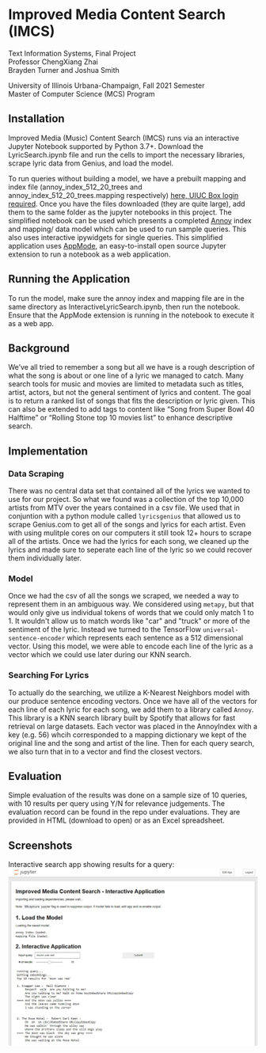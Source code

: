 # Improved Media Content Search (IMCS)
Text Information Systems, Final Project  
Professor ChengXiang Zhai    
Brayden Turner and Joshua Smith  

University of Illinois Urbana-Champaign, Fall 2021 Semester  
Master of Computer Science (MCS) Program  

## Installation
Improved Media (Music) Content Search (IMCS) runs via an interactive Jupyter Notebook supported by Python 3.7+. Download the LyricSearch.ipynb file and run the cells to import the necessary libraries, scrape lyric data from Genius, and load the model.

To run queries without building a model, we have a prebuilt mapping and index file (annoy_index_512_20_trees and annoy_index_512_20_trees.mapping respectively) [here, UIUC Box login required](https://uofi.app.box.com/folder/151778821345?s=9wpb3x3x6twgbqq400c9eb1b001ju2m8). Once you have the files downloaded (they are quite large), add them to the same folder as the jupyter notebooks in this project. The simplified notebook can be used which presents a completed [Annoy](https://github.com/spotify/annoy) index and mapping/ data model which can be used to run sample queries. This also uses interactive ipywidgets for single queries. This simplified application uses [AppMode](https://github.com/oschuett/appmode), an easy-to-install open source Jupyter extension to run a notebook as a web application.

## Running the Application

To run the model, make sure the annoy index and mapping file are in the same directory as InteractiveLyricSearch.ipynb, then run the notebook. Ensure that the AppMode extension is running in the notebook to execute it as a web app.

## Background
We’ve all tried to remember a song but all we have is a rough description of what the song is about or one line of a lyric we managed to catch. Many search tools for music and movies are limited to metadata such as titles, artist, actors, but not the general sentiment of lyrics and content. The goal is to return a ranked list of songs that fits the description or lyric given. This can also be extended to add tags to content like “Song from Super Bowl 40 Halftime” or “Rolling Stone top 10 movies list” to enhance descriptive search.

## Implementation
### Data Scraping
There was no central data set that contained all of the lyrics we wanted to use for our project. So what we found was a collection of the top 10,000 artists from MTV over the years contained in a csv file. We used that in conjuntion with a python module called `lyricsgenius` that allowed us to scrape Genius.com to get all of the songs and lyrics for each artist. Even with using mulitple cores on our computers it still took 12+ hours to scrape all of the artists. Once we had the lyrics for each song, we cleaned up the lyrics and made sure to seperate each line of the lyric so we could recover them individually later.

### Model
Once we had the csv of all the songs we scraped, we needed a way to represent them in an ambiguous way. We considered using `metapy`, but that would only give us individual tokens of words that we could only match 1 to 1. It wouldn't allow us to match words like "car" and "truck" or more of the sentiment of the lyric. Instead we turned to the TensorFlow `universal-sentence-encoder` which represents each sentence as a 512 dimensional vector. Using this model, we were able to encode each line of the lyric as a vector which we could use later during our KNN search.

### Searching For Lyrics
To actually do the searching, we utilize a K-Nearest Neighbors model with our produce sentence encoding vectors. Once we have all of the vectors for each line of each lyric for each song, we add them to a library called `Annoy`. This library is a KNN search library built by Spotify that allows for fast retrieval on large datasets. Each vector was placed in the AnnoyIndex with a key (e.g. 56) whcih corresponded to a mapping dictionary we kept of the original line and the song and artist of the line. Then for each query search, we also turn that in to a vector and find the closest vectors.

## Evaluation
Simple evaluation of the results was done on a sample size of 10 queries, with 10 results per query using Y/N for relevance judgements. The evaluation record can be found in the repo under evaluations. They are provided in HTML (download to open) or as an Excel spreadsheet.

## Screenshots
Interactive search app showing results for a query:
![interactive search example](https://github.com/braydenturner/CourseProject/blob/main/screenshots/interactive1.JPG)
